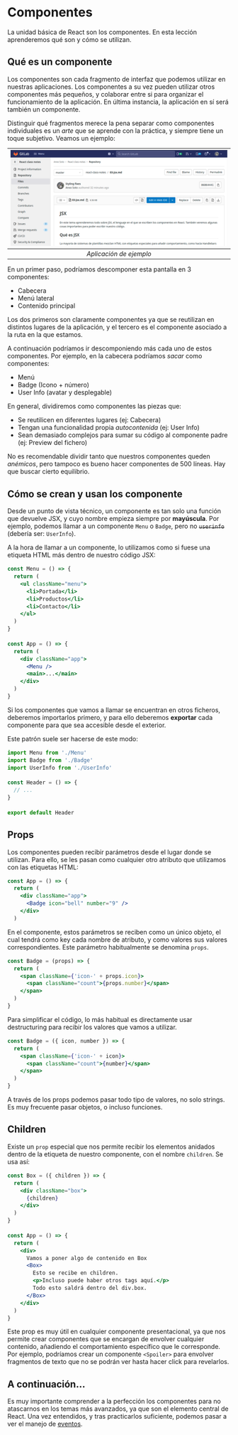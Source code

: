 # Componentes

La unidad básica de React son los componentes. En esta lección aprenderemos
qué son y cómo se utilizan.

## Qué es un componente

Los componentes son cada fragmento de interfaz que podemos utilizar en nuestras
aplicaciones. Los componentes a su vez pueden utilizar otros componentes más
pequeños, y colaborar entre si para organizar el funcionamiento de la
aplicación. En última instancia, la aplicación en sí será también un
componente.

Distinguir qué fragmentos merece la pena separar como componentes individuales
es un _arte_ que se aprende con la práctica, y siempre tiene un toque
subjetivo. Veamos un ejemplo:

| ![Aplicación de ejemplo](./media/04-splitting.png) |
|:--:|
| _Aplicación de ejemplo_ |

En un primer paso, podríamos descomponer esta pantalla en 3 componentes:

- Cabecera
- Menú lateral
- Contenido principal

Los dos primeros son claramente componentes ya que se reutilizan en distintos
lugares de la aplicación, y el tercero es el componente asociado a la ruta
en la que estamos.

A continuación podríamos ir descomponiendo más cada uno de estos componentes.
Por ejemplo, en la cabecera podríamos _sacar_ como componentes:
- Menú
- Badge (Icono + número)
- User Info (avatar y desplegable)

En general, dividiremos como componentes las piezas que:
- Se reutilicen en diferentes lugares (ej: Cabecera)
- Tengan una funcionalidad propia _autocontenida_ (ej: User Info)
- Sean demasiado complejos para sumar su código al componente padre
  (ej: Preview del fichero)

No es recomendable dividir tanto que nuestros componentes queden _anémicos_,
pero tampoco es bueno hacer componentes de 500 líneas. Hay que buscar cierto
equilibrio.

## Cómo se crean y usan los componente

Desde un punto de vista técnico, un componente es tan solo una función que
devuelve JSX, y cuyo nombre empieza siempre por **mayúscula**. Por ejemplo,
podemos llamar a un componente `Menu` o `Badge`, pero no ~~`userinfo`~~
(debería ser: `UserInfo`).

A la hora de llamar a un componente, lo utilizamos como si fuese una etiqueta
HTML más dentro de nuestro código JSX:

```jsx
const Menu = () => {
  return (
    <ul className="menu">
      <li>Portada</li>
      <li>Productos</li>
      <li>Contacto</li>
    </ul>
  )
}

const App = () => {
  return (
    <div className="app">
      <Menu />
      <main>...</main>
    </div>
  )
}
```

Si los componentes que vamos a llamar se encuentran en otros ficheros,
deberemos importarlos primero, y para ello deberemos **exportar** cada
componente para que sea accesible desde el exterior.

Este patrón suele ser hacerse de este modo:

```jsx
import Menu from './Menu'
import Badge from './Badge'
import UserInfo from './UserInfo'

const Header = () => {
  // ...
}

export default Header
```

## Props

Los componentes pueden recibir parámetros desde el lugar donde se utilizan.
Para ello, se les pasan como cualquier otro atributo que utilizamos con las
etiquetas HTML:

```jsx
const App = () => {
  return (
    <div className="app">
      <Badge icon="bell" number="9" />
    </div>
  )
```

En el componente, estos parámetros se reciben como un único objeto, el cual
tendrá como key cada nombre de atributo, y como valores sus valores
correspondientes. Este parámetro habitualmente se denomina `props`.

```jsx
const Badge = (props) => {
  return (
    <span className={'icon-' + props.icon}>
      <span className="count">{props.number}</span>
    </span>
  )
}
```

Para simplificar el código, lo más habitual es directamente usar destructuring
para recibir los valores que vamos a utilizar.

```jsx
const Badge = ({ icon, number }) => {
  return (
    <span className={'icon-' + icon}>
      <span className="count">{number}</span>
    </span>
  )
}
```

A través de los props podemos pasar todo tipo de valores, no solo strings.
Es muy frecuente pasar objetos, o incluso funciones.

## Children

Existe un `prop` especial que nos permite recibir los elementos anidados dentro
de la etiqueta de nuestro componente, con el nombre `children`. Se usa así:

```jsx
const Box = ({ children }) => {
  return (
    <div className="box">
      {children}
    </div>
  )
}

const App = () => {
  return (
    <div>
      Vamos a poner algo de contenido en Box
      <Box>
        Esto se recibe en children.
        <p>Incluso puede haber otros tags aquí.</p>
        Todo esto saldrá dentro del div.box.
      </Box>
    </div>
  )
}
```

Este prop es muy útil en cualquier componente presentacional, ya que nos
permite crear componentes que se encargan de envolver cualquier contenido,
añadiendo el comportamiento específico que le corresponde. Por ejemplo,
podríamos crear un componente `<Spoiler>` para envolver fragmentos de texto
que no se podrán ver hasta hacer click para revelarlos.

## A continuación...

Es muy importante comprender a la perfección los componentes para no atascarnos
en los temas más avanzados, ya que son el elemento central de React. Una vez
entendidos, y tras practicarlos suficiente, podemos pasar a ver el manejo de
[eventos](./05-events.md).
